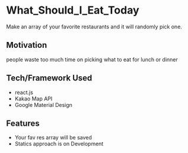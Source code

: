 # What_Should_I_Eat_Today
Make an array of your favorite restaurants and it will randomly pick one.








## Motivation
people waste too much time on picking what to eat for lunch or dinner







## Tech/Framework Used
* react.js
* Kakao Map API
* Google Material Design







## Features
* Your fav res array will be saved
* Statics approach is on Development
